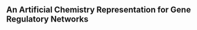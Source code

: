 An Artificial Chemistry Representation for Gene Regulatory Networks
-----------------------------------------------------------------------

